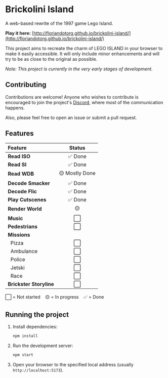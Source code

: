 # Brickolini Island

A web-based rewrite of the 1997 game Lego Island.

**Play it here:** [http://floriandotorg.github.io/brickolini-island/](http://floriandotorg.github.io/brickolini-island/)

This project aims to recreate the charm of LEGO ISLAND in your browser to make it easily accessible. It will only include minor enhancements and will try to be as close to the original as possible.

*Note: This project is currently in the very early stages of development.*

## Contributing
Contributions are welcome! Anyone who wishes to contribute is encouraged to join the project's [Discord](https://discord.gg/cEQx9aUk), where most of the communication happens.

Also, please feel free to open an issue or submit a pull request.

## Features

| Feature                | Status        |
|:-----------------------|:-------------:|
| **Read ISO**           | ✅ Done       |
| **Read SI**            | ✅ Done       |
| **Read WDB**           | 🟡 Mostly Done|
| **Decode Smacker**     | ✅ Done       |
| **Decode Flic**        | ✅ Done       |
| **Play Cutscenes**     | ✅ Done       |
| **Render World**       | 🟡            |
| **Music**              | ⬜            |
| **Pedestrians**        | ⬜            |
| **Missions**           |               |
| &nbsp;&nbsp;Pizza      | ⬜            |
| &nbsp;&nbsp;Ambulance  | ⬜            |
| &nbsp;&nbsp;Police     | ⬜            |
| &nbsp;&nbsp;Jetski     | ⬜            |
| &nbsp;&nbsp;Race       | ⬜            |
| **Brickster Storyline**| ⬜            |

⬜ = Not started &nbsp;&nbsp; 🟡 = In progress &nbsp;&nbsp; ✅ = Done

## Running the project

1.  Install dependencies:
    ```bash
    npm install
    ```
2.  Run the development server:
    ```bash
    npm start
    ```
3.  Open your browser to the specified local address (usually `http://localhost:5173`). 
